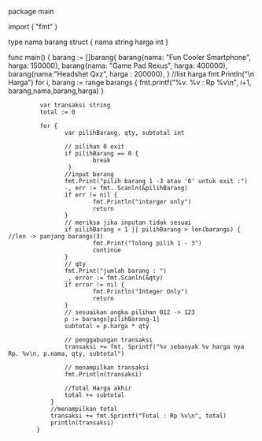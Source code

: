 package main

import  (
	    "fmt"
)

type nama barang struct {
	      nama string
	      harga int
}

func main() {
	    barang := []barang{
			   barang{nama: "Fun Cooler Smartphone", harga: 150000},
			   barang{nama: "Game Pad Rexus", harga: 400000},
			   barang{nama:"Headshet Qxz", harga : 200000},
		}
		//list harga
		fmt.Println("\n Harga")
		for i, barang := range barangs {
			    fmt.printf("%v. %v : Rp %v\n", i+1, barang,nama,barang,harga)
		}

		     var transaksi string
			 total := 0

			 for {
				    var pilihBarang, qty, subtotal int

					// pilihan 0 exit
					if pilihBarang == 0 {
						    break
		             }
					//input barang
					fmt.Print("pilih barang 1 -3 atau '0' untuk exit :")
					-, err := fmt. Scanln(&pilihBarang)
					if err != nil {
						    fmt.Println("interger only")
							return
				    }
					// meriksa jika inputan tidak sesuai
					if pilihBarang < 1 || pilihBarang > len(barangs) { //len -> panjang barangs(3)
						    fmt.Print("Tolong pilih 1 - 3")
							continue
					}
					// qty
					fmt.Print("jumlah barang : ")
					_, error := fmt.Scanln(&qty)
					if error != nil {
						    fmt.Println("Integer Only")
							return
					}
					// sesuaikan angka pilihan 012 -> 123
					p := barangs[pilihBarang-1]
					subtotal = p.harga * qty

					// penggabungan transaksi
					transaksi += fmt. Sprintf("%v sebanyak %v harga nya Rp. %v\n, p.nama, qty, subtotal")

					// menampilkan transaksi
					fmt.Println(transaksi)

					//Total Harga akhir
					total += subtotal
				}
				//menampilkan total
				transaksi += fmt.Sprintf("Total : Rp %v\n", total)
				println(transaksi)
			}
